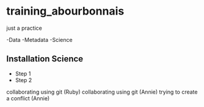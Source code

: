 # training_abourbonnais
just a practice

-Data
-Metadata
-Science

## Installation Science

- Step 1
- Step 2

collaborating using git (Ruby)
collaborating using git (Annie)
trying to create a conflict (Annie)


